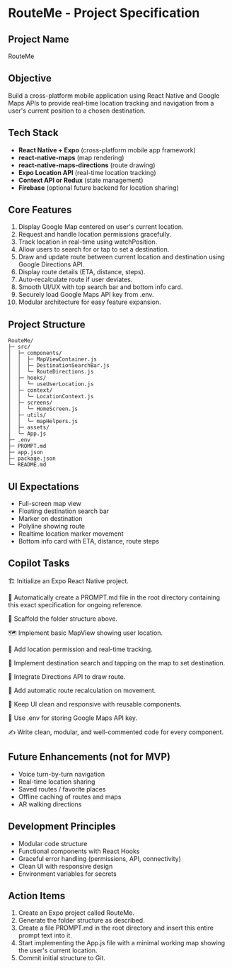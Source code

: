 # RouteMe - Project Specification

## Project Name
RouteMe

## Objective
Build a cross-platform mobile application using React Native and Google Maps APIs to provide real-time location tracking and navigation from a user's current position to a chosen destination.

## Tech Stack

- **React Native + Expo** (cross-platform mobile app framework)
- **react-native-maps** (map rendering)
- **react-native-maps-directions** (route drawing)
- **Expo Location API** (real-time location tracking)
- **Context API or Redux** (state management)
- **Firebase** (optional future backend for location sharing)

## Core Features

1. Display Google Map centered on user's current location.
2. Request and handle location permissions gracefully.
3. Track location in real-time using watchPosition.
4. Allow users to search for or tap to set a destination.
5. Draw and update route between current location and destination using Google Directions API.
6. Display route details (ETA, distance, steps).
7. Auto-recalculate route if user deviates.
8. Smooth UI/UX with top search bar and bottom info card.
9. Securely load Google Maps API key from .env.
10. Modular architecture for easy feature expansion.

## Project Structure

```
RouteMe/
├─ src/
│  ├─ components/
│  │  ├─ MapViewContainer.js
│  │  ├─ DestinationSearchBar.js
│  │  └─ RouteDirections.js
│  ├─ hooks/
│  │  └─ useUserLocation.js
│  ├─ context/
│  │  └─ LocationContext.js
│  ├─ screens/
│  │  └─ HomeScreen.js
│  ├─ utils/
│  │  └─ mapHelpers.js
│  ├─ assets/
│  └─ App.js
├─ .env
├─ PROMPT.md
├─ app.json
├─ package.json
└─ README.md
```

## UI Expectations

- Full-screen map view
- Floating destination search bar
- Marker on destination
- Polyline showing route
- Realtime location marker movement
- Bottom info card with ETA, distance, route steps

## Copilot Tasks

🏗️ Initialize an Expo React Native project.

📄 Automatically create a PROMPT.md file in the root directory containing this exact specification for ongoing reference.

🧭 Scaffold the folder structure above.

🗺️ Implement basic MapView showing user location.

📍 Add location permission and real-time tracking.

🚏 Implement destination search and tapping on the map to set destination.

🧭 Integrate Directions API to draw route.

🔄 Add automatic route recalculation on movement.

🧭 Keep UI clean and responsive with reusable components.

🔐 Use .env for storing Google Maps API key.

✍️ Write clean, modular, and well-commented code for every component.

## Future Enhancements (not for MVP)

- Voice turn-by-turn navigation
- Real-time location sharing
- Saved routes / favorite places
- Offline caching of routes and maps
- AR walking directions

## Development Principles

- Modular code structure
- Functional components with React Hooks
- Graceful error handling (permissions, API, connectivity)
- Clean UI with responsive design
- Environment variables for secrets

## Action Items

1. Create an Expo project called RouteMe.
2. Generate the folder structure as described.
3. Create a file PROMPT.md in the root directory and insert this entire prompt text into it.
4. Start implementing the App.js file with a minimal working map showing the user's current location.
5. Commit initial structure to Git.
